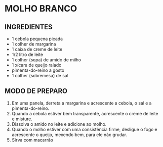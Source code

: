 # MOLHO BRANCO

## INGREDIENTES

- 1 cebola pequena picada
- 1 colher de margarina
- 1 caixa de creme de leite
- 1/2 litro de leite
- 1 colher (sopa) de amido de milho
- 1 xícara de queijo ralado
- pimenta-do-reino a gosto
- 1 colher (sobremesa) de sal

## MODO DE PREPARO

1. Em uma panela, derreta a margarina e acrescente a cebola, o sal e a pimenta-do-reino.
2. Quando a cebola estiver bem transparente, acrescente o creme de leite e misture.
3. Dissolva o amido no leite e adicione ao molho.
4. Quando o molho estiver com uma consistência firme, desligue o fogo e acrescente o queijo, mexendo bem, para ele não grudar.
5. Sirva com macarrão
